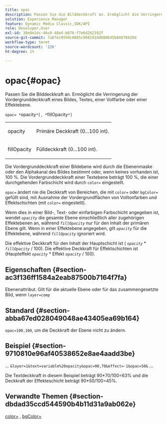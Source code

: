 ```yaml
---
title: opac
description: Passen Sie die Bilddeckkraft an. Ermöglicht die Verringerung der Vordergrunddeckkraft eines Bildes, Textes, einer Vollfarbe oder einer Effektebene.
solution: Experience Manager
feature: Dynamic Media Classic,SDK/API
role: Developer,User
exl-id: 38e0e1dc-46c0-48a4-b676-f7e6d262392f
source-git-commit: 7a07ec9550c0685c908191dd6806d5b84678820d
workflow-type: tm+mt
source-wordcount: '226'
ht-degree: 1%

---
```


# opac{#opac}

Passen Sie die Bilddeckkraft an. Ermöglicht die Verringerung der Vordergrunddeckkraft eines Bildes, Textes, einer Vollfarbe oder einer Effektebene.

`opac= *`opacity`*[, *`fillOpacity`*]`

<table id="simpletable_DA4B5D86C496480886FADB284AD6047F"> 
 <tr class="strow"> 
  <td class="stentry"> <p><span class="varname"> opacity</span> </p> </td> 
  <td class="stentry"> <p>Primäre Deckkraft (0...100 int). </p></td> 
 </tr> 
 <tr class="strow"> 
  <td class="stentry"> <p><span class="varname"> fillOpacity</span> </p></td> 
  <td class="stentry"> <p>Fülldeckkraft (0...100 int). </p></td> 
 </tr> 
</table>

Die Vordergrunddeckkraft einer Bildebene wird durch die Ebenenmaske oder den Alphakanal des Bildes bestimmt oder, wenn keines vorhanden ist, 100 %. Die Vordergrunddeckkraft einer Textebene beträgt 100 %, die einer durchgehenden Farbschicht wird durch `color=` eingestellt.

`opac=` ändert nie die Deckkraft von Bereichen, die mit `color=` oder `bgColor=` gefüllt sind, mit Ausnahme der Vordergrundflächen von Volltonfarben und Effektschichten (mit `color=` eingestellt).

Wenn dies in einer Bild-, Text- oder einfarbigen Farbschicht angegeben ist, wendet *`opacity`* die gesamte Ebene einschließlich aller zugehörigen Effektebenen an, während *`fillOpacity`* nur für den Inhalt der primären Ebene gilt. Wenn in einer Effektebene angegeben, gilt *`opacity`* für die Effektebene, während *`fillOpacity`* ignoriert wird.

Die effektive Deckkraft für den Inhalt der Hauptschicht ist ( *`opacity`* &#42; *`fillOpacity`* / 100). Die effektive Deckkraft für Effektschichten ist (Haupteffekt *`opacity`* &#42; Effekt *`opacity`* / 100).

## Eigenschaften {#section-ac3f136ff1584a2eab87500b7164f7fa}

Ebenenattribut. Gilt für die aktuelle Ebene oder für das zusammengesetzte Bild, wenn `layer=comp`

## Standard {#section-abba67ed028049048ae43405ea69b164}

`opac=100,100`, um die Deckkraft der Ebene nicht zu ändern.

## Beispiel {#section-9710810e96af40538652e8ae4aadd3be}

... `&layer=1&text=variable%20opacity&opac=90,70&effect=-1&opac=50&` ...

Die Textdeckkraft in diesem Beispiel beträgt 90&#42;70/100=63% und die Deckkraft der Effekteschicht beträgt 90&#42;50/100=45%.

## Verwandte Themen {#section-dbdad35ccd544590b4b11d31a9ab062e}

[color=](/help/aem-is-ir-api/is-api/http-ref/image-serving-api-ref/c-http-protocol-reference/c-data-types/r-is-http-color.md) , [bgColor=](../../../../../is-api/http-ref/image-serving-api-ref/c-http-protocol-reference/c-command-reference/r-bgcolor.md#reference-441371ba4ef54fe781887c5ae448f6ab)
